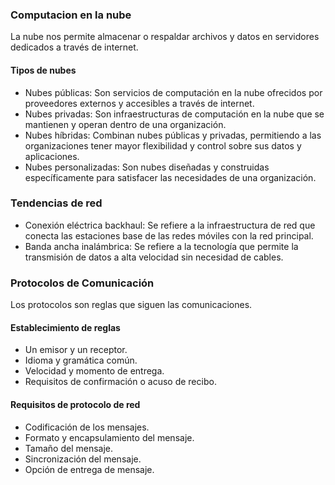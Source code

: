 ### Computacion en la nube

La nube nos permite almacenar o respaldar archivos y datos en servidores dedicados a través de internet.

#### Tipos de nubes

- Nubes públicas: Son servicios de computación en la nube ofrecidos por proveedores externos y accesibles a través de internet.
- Nubes privadas: Son infraestructuras de computación en la nube que se mantienen y operan dentro de una organización.
- Nubes híbridas: Combinan nubes públicas y privadas, permitiendo a las organizaciones tener mayor flexibilidad y control sobre sus datos y aplicaciones.
- Nubes personalizadas: Son nubes diseñadas y construidas específicamente para satisfacer las necesidades de una organización.

### Tendencias de red

- Conexión eléctrica backhaul: Se refiere a la infraestructura de red que conecta las estaciones base de las redes móviles con la red principal.
- Banda ancha inalámbrica: Se refiere a la tecnología que permite la transmisión de datos a alta velocidad sin necesidad de cables.

### Protocolos de Comunicación

Los protocolos son reglas que siguen las comunicaciones.

#### Establecimiento de reglas
- Un emisor y un receptor.
- Idioma y gramática común.
- Velocidad y momento de entrega.
- Requisitos de confirmación o acuso de recibo.

#### Requisitos de protocolo de red

- Codificación de los mensajes.
- Formato y encapsulamiento del mensaje.
- Tamaño del mensaje.
- Sincronización del mensaje.
- Opción de entrega de mensaje.


